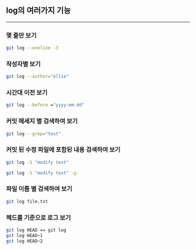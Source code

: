 ## log의 여러가지 기능

---

### 몇 줄만 보기
```bash
git log --oneline -3
```

### 작성자별 보기
```bash
git log --author="ellie"
```

### 시간대 이전 보기
```bash
git log --before ="yyyy-mm-dd"
```

### 커밋 메세지 별 검색하여 보기
```bash
git log --grep="text"
```

### 커밋 된 수정 파일에 포함된 내용 검색하여 보기
```bash
git log -S "modify text"
```

```bash
git log -S "modify text" -p
```
### 파일 이름 별 검색하여 보기
```bash
git log file.txt
```

### 헤드를 기준으로 로그 보기
```bash
git log HEAD == git log
git log HEAD~1
git log HEAD~2
```
